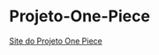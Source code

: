 # Projeto-One-Piece
<a href="https://caetano346.github.io/Projeto-One-Piece/" target="_blank">Site do Projeto One Piece</a>
